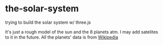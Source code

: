 # the-solar-system
 trying to build the solar system w/ three.js

It's just a rough model of the sun and the 8 planets atm.
I may add satelites to it in the future.
All the planets' data is from [Wikipedia](https://en.wikipedia.org/wiki/Solar_System)